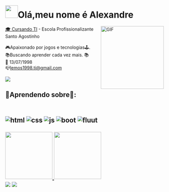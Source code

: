 
<h1><img src="https://cdn.discordapp.com/attachments/688582000537501730/949009213047324702/XOvg.gif" width="40"/>Olá,meu nome é Alexandre  </h1>
  <img align="right" alt="GIF" src="https://cdn.discordapp.com/attachments/688582000537501730/949017810967875584/6ba0c45d3c0a698f6decb6c52f0c2e4d.gif"width="200" />


  <a href="https://epsa.com.br" target="_blank"> 🎓 Cursando TI</a> - Escola Profissionalizante Santo Agostinho <br><br>🎮Apaixonado por jogos e tecnologias🕹️.<br>📚Buscando aprender cada vez mais. 📚<br>📅 13/07/1998<br>📪lemos1998.ti@gmail.com<br>
  
  <a href="https://www.linkedin.com/in/alexandre-lemos-647612233/" target="_blank"><img src="https://img.shields.io/badge/-LinkedIn-%230077B5?style=for-the-badge&logo=linkedin&logoColor=white" target="_blank"></a> 
  
    
 <h2>📕Aprendendo sobre📖:<h2/> 
<div style="display: inline_block"><br>
  <img align="center" alt="html"  src="https://img.shields.io/badge/HTML5-E34F26?style=for-the-badge&logo=html5&logoColor=white">
  <img align="center" alt="css"   src="https://img.shields.io/badge/CSS3-1572B6?style=for-the-badge&logo=css3&logoColor=white">
  <img align="center" alt="js"    src="https://img.shields.io/badge/JavaScript-323330?style=for-the-badge&logo=javascript&logoColor=F7DF1E">
  <img align="center" alt="boot"  src="https://img.shields.io/badge/Bootstrap-563D7C?style=for-the-badge&logo=bootstrap&logoColor=white">
  <img align="center" alt="fluut" src="https://img.shields.io/badge/Flutter-02569B?style=for-the-badge&logo=flutter&logoColor=white">
  </div><br>
  
  <div align="left">
  <a href="https://github.com/Shartrex">
  <img height="150em" src="https://github-readme-stats.vercel.app/api?username=Shartrex&show_icons=true&theme=dracula&include_all_commits=true&count_private=true"/>
  <img height="150em" src="https://github-readme-stats.vercel.app/api/top-langs/?username=Shartrex&layout=compact&langs_count=7&theme=dracula"/>
</div>





<div> 
  <a href="https://www.twitch.tv/Shartrex" target="_blank"><img src="https://img.shields.io/badge/Twitch-9146FF?style=for-the-badge&logo=twitch&logoColor=white" target="_blank"></a>
 <a href="https://discord.gg/wagxzStdcR" target="_blank"><img src="https://img.shields.io/badge/Discord-7289DA?style=for-the-badge&logo=discord&logoColor=white" target="_blank"></a> 
  
  
  
  
  
